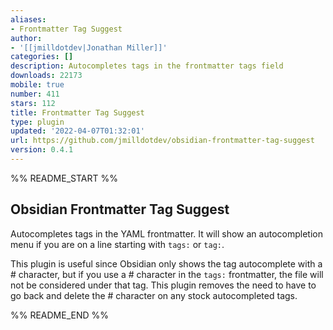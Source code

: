 ```yaml
---
aliases:
- Frontmatter Tag Suggest
author:
- '[[jmilldotdev|Jonathan Miller]]'
categories: []
description: Autocompletes tags in the frontmatter tags field
downloads: 22173
mobile: true
number: 411
stars: 112
title: Frontmatter Tag Suggest
type: plugin
updated: '2022-04-07T01:32:01'
url: https://github.com/jmilldotdev/obsidian-frontmatter-tag-suggest
version: 0.4.1
---
```


%% README_START %%

## Obsidian Frontmatter Tag Suggest

Autocompletes tags in the YAML frontmatter. It will show an autocompletion menu if you are on a line starting with `tags:` or `tag:`.

This plugin is useful since Obsidian only shows the tag autocomplete with a # character, but if you use a # character in the `tags:` frontmatter, the file will not be considered under that tag. This plugin removes the need to have to go back and delete the # character on any stock autocompleted tags.

%% README_END %%